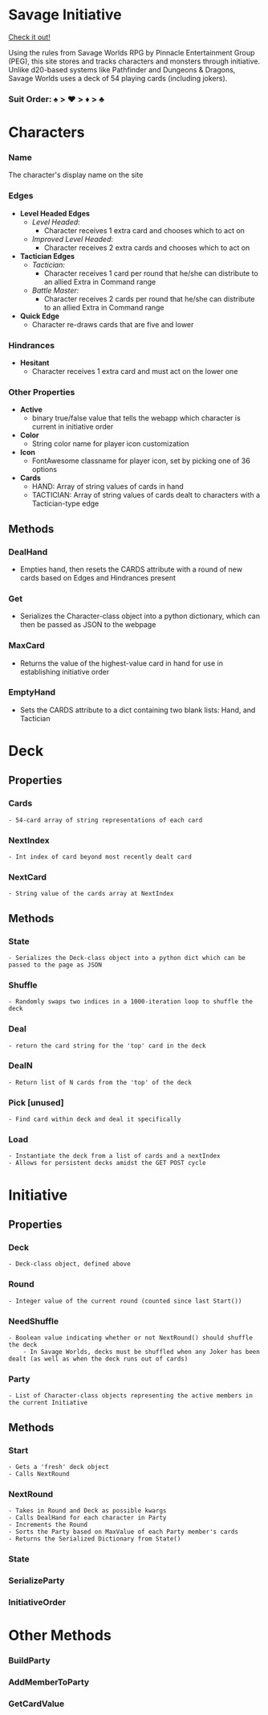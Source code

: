 # Savage Initiative

[Check it out!](https://swinit.herokuapp.com)

Using the rules from Savage Worlds RPG by Pinnacle Entertainment Group (PEG), this site stores and tracks characters and monsters through initiative. 
Unlike d20-based systems like Pathfinder and Dungeons & Dragons, Savage Worlds uses a deck of 54 playing cards (including jokers).

### Suit Order: ♠ > ♥ > ♦ > ♣

# Characters
### Name
The character's display name on the site
### Edges
- **Level Headed Edges**
	- *Level Headed*: 
		- Character receives 1 extra card and chooses which to act on
	- *Improved Level Headed*: 
		- Character receives 2 extra cards and chooses which to act on
- **Tactician Edges**
	- *Tactician:*
		- Character receives 1 card per round that he/she can distribute to an allied Extra in Command range
	- *Battle Master:*
		- Character receives 2 cards per round that he/she can distribute to an allied Extra in Command range
- **Quick Edge**
	- Character re-draws cards that are five and lower

### Hindrances
- **Hesitant**
	- Character receives 1 extra card and must act on the lower one

### Other Properties
- **Active**
	- binary true/false value that tells the webapp which character is current in initiative order
- **Color**
	- String color name for player icon customization
- **Icon**
	- FontAwesome classname for player icon, set by picking one of 36 options
- **Cards**
	- HAND: Array of string values of cards in hand
	- TACTICIAN: Array of string values of cards dealt to characters with a Tactician-type edge
## Methods
### DealHand
- Empties hand, then resets the CARDS attribute with a round of new cards based on Edges and Hindrances present
### Get
- Serializes the Character-class object into a python dictionary, which can then be passed as JSON to the webpage
### MaxCard
- Returns the value of the highest-value card in hand for use in establishing initiative order
### EmptyHand
- Sets the CARDS attribute to a dict containing two blank lists: Hand, and Tactician

# Deck
## Properties
### Cards
	- 54-card array of string representations of each card
### NextIndex
	- Int index of card beyond most recently dealt card
### NextCard
	- String value of the cards array at NextIndex
## Methods
### State
	- Serializes the Deck-class object into a python dict which can be passed to the page as JSON
### Shuffle
	- Randomly swaps two indices in a 1000-iteration loop to shuffle the deck
### Deal
	- return the card string for the 'top' card in the deck
### DealN
	- Return list of N cards from the 'top' of the deck
### Pick [unused]
	- Find card within deck and deal it specifically
### Load
	- Instantiate the deck from a list of cards and a nextIndex
	- Allows for persistent decks amidst the GET POST cycle


# Initiative
## Properties
### Deck
	- Deck-class object, defined above
### Round
	- Integer value of the current round (counted since last Start())
### NeedShuffle
	- Boolean value indicating whether or not NextRound() should shuffle the deck
		- In Savage Worlds, decks must be shuffled when any Joker has been dealt (as well as when the deck runs out of cards)
### Party
	- List of Character-class objects representing the active members in the current Initiative
## Methods
### Start
	- Gets a 'fresh' deck object
	- Calls NextRound
### NextRound
	- Takes in Round and Deck as possible kwargs
	- Calls DealHand for each character in Party
	- Increments the Round
	- Sorts the Party based on MaxValue of each Party member's cards
	- Returns the Serialized Dictionary from State()
### State
### SerializeParty
### InitiativeOrder

# Other Methods
### BuildParty
### AddMemberToParty
### GetCardValue
